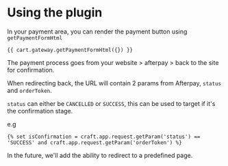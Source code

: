 # Using the plugin

In your payment area, you can render the payment button using `getPaymentFormHtml`

`{{ cart.gateway.getPaymentFormHtml({}) }}`

The payment process goes from your website > afterpay > back to the site for confirmation.

When redirecting back, the URL will contain 2 params from Afterpay, `status` and `orderToken`.

`status` can either be `CANCELLED` or `SUCCESS`, this can be used to target if it's the confirmation stage.

e.g
```twig
{% set isConfirmation = craft.app.request.getParam('status') == 'SUCCESS' and craft.app.request.getParam('orderToken') %}
```

In the future, we'll add the ability to redirect to a predefined page.

